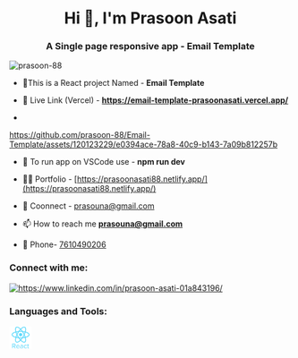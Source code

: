 <h1 align="center">Hi 👋, I'm Prasoon Asati</h1>
<h3 align="center">A Single page responsive app - Email Template</h3>

<p align="left"> <img src="https://komarev.com/ghpvc/?username=prasoon-88&label=Profile%20views&color=0e75b6&style=flat" alt="prasoon-88" /> </p>

- 🔭This is a React project Named - **Email Template**

- 👯 Live Link (Vercel) - **https://email-template-prasoonasati.vercel.app/**

- 

https://github.com/prasoon-88/Email-Template/assets/120123229/e0394ace-78a8-40c9-b143-7a09b812257b



- 🤝 To run app on VSCode use - **npm run dev**


- 👨‍💻 Portfolio - [https://prasoonasati88.netlify.app/](https://prasoonasati88.netlify.app/)

- 🤝 Coonnect - [prasouna@gmail.com](prasouna@gmail.com)

- 📫 How to reach me **prasouna@gmail.com**

- 🤝 Phone- [7610490206](7610490206)

<h3 align="left">Connect with me:</h3>
<p align="left">
<a href="https://linkedin.com/in/https://www.linkedin.com/in/prasoon-asati-01a843196/" target="blank"><img align="center" src="https://raw.githubusercontent.com/rahuldkjain/github-profile-readme-generator/master/src/images/icons/Social/linked-in-alt.svg" alt="https://www.linkedin.com/in/prasoon-asati-01a843196/" height="30" width="40" /></a>
</p>

<h3 align="left">Languages and Tools:</h3>
<p align="left"> <a href="https://reactjs.org/" target="_blank" rel="noreferrer"> <img src="https://raw.githubusercontent.com/devicons/devicon/master/icons/react/react-original-wordmark.svg" alt="react" width="40" height="40"/> </a> </p>

